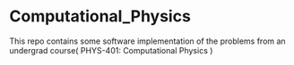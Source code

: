 # Computational_Physics
This repo contains some software implementation of the problems from an undergrad course( PHYS-401: Computational Physics )
